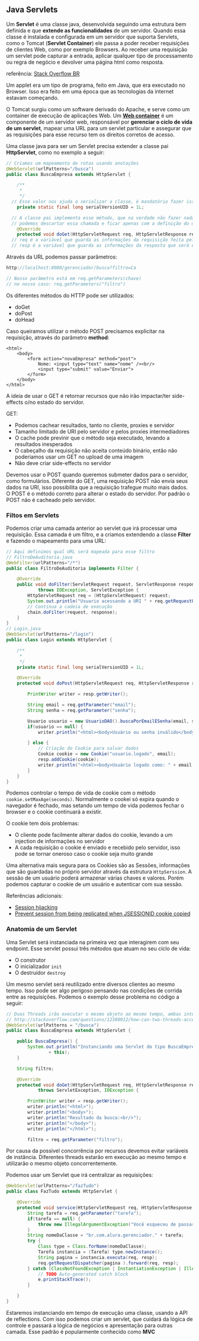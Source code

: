 ## Java Servlets

Um **Servlet** é uma classe java, desenvolvida seguindo uma estrutura bem definida e que **extende as funcionalidades** de um servidor. Quando essa classe é instalada e configurada em um servidor que suporta Servlets, como o Tomcat (**Servlet Container**) ele passa a poder receber requisições de clientes Web, como por exemplo Browsers. Ao receber uma requisição um servlet pode capturar a entrada, aplicar qualquer tipo de processamento ou regra de negócio e devolver uma página html como resposta.

referência: [Stack Overflow BR](http://pt.stackoverflow.com/questions/91620/o-que-%C3%A9-um-servlet-e-para-que-serve)

Um applet era um tipo de programa, feito em Java, que era executado no Browser. Isso era feito em uma época que as tecnologias da internet estavam começando.

O Tomcat surgiu como um software derivado do Apache, e serve como um container de execução de aplicações Web. Um [**Web container**](https://en.wikipedia.org/wiki/Web_container) é um componente de um servidor web, responsável por **gerenciar o ciclo de vida de um servlet**, mapear uma URL para um servlet particular e assegurar que as requisições para esse recurso tem os direitos corretos de acesso.

Uma classe java para ser um Servlet precisa extender a classe pai **HttpServlet**, como no exemplo a seguir:

```java
// Criamos um mapeamento de rotas usando anotações
@WebServlet(urlPatterns="/busca")
public class BuscaEmpresa extends HttpServlet {

	/**
	 *
	 */
  // Esse valor nos ajuda a serializar a classe, é mandatório fazer isso. O eclipse pode gerar ele para nós
	private static final long serialVersionUID = 1L;

  // A classe pai implementa esse método, que na verdade não fazer nada de mais. O eclipse na sobrescrita desse método irá adicionar a chamada para o pai com um 'super',
  // podemos descartar essa chamada e ficar apenas com a definição do método escrito por nós
	@Override
	protected void doGet(HttpServletRequest req, HttpServletResponse resp) throws ServletException, IOException { ... }
  // req é a variável que guarda as informações da requisição feita pelo usuário
  // resp é a variável que guarda as informações da resposta que será enviada para o usuário
```

Através da URL podemos passar parâmetros:

```java
http://localhost:8080/gerenciador/busca?filtro=Ca

// Nosso parâmetro está em req.getParameters(chave)
// no nosso caso: req.getParameters("filtro")
```

Os diferentes métodos do HTTP pode ser utilizados:

- doGet
- doPost
- doHead

Caso queiramos utilizar o método POST precisamos explicitar na requisição, através do parâmetro **method**:

```
<html>
	<body>
		<form action="novaEmpresa" method="post">
			Nome: <input type="text" name="nome" /><br/>
			<input type="submit" value="Enviar">
		</form>
	</body>
</html>
```

A ideia de usar o GET é retornar recursos que não irão impactar/ter side-effects o/no estado do servidor.

GET:
- Podemos cachear resultados, tanto no cliente, proxies e servidor
- Tamanho limitado de URI pelo servidor e pelos proxies intermediadores
- O cache pode previnir que o método seja executado, levando a resultados inesperados
- O cabeçalho da requisição não aceita conteúdo binário, então não poderiamos usar um GET no upload de uma imagem
- Não deve criar side-effects no servidor

Devemos usar o POST quando queremos submeter dados para o servidor, como formulários.  Diferente do GET, uma requisição POST não envia seus dados na URI, isso possibilita que a requisição trafegue muito mais dados. O POST é o método correto para alterar o estado do servidor. Por padrão o POST não é cacheado pelo servidor.

### Filtos em Servlets

Podemos criar uma camada anterior ao servlet que irá processar uma requisição. Essa camada é um filtro, e a criamos extendendo a classe **Filter** e fazendo o mapeamento para uma URL:

```java
// Aqui definimos qual URL será mapeada para esse filtro
// FiltroDeAuditoria.java
@WebFilter(urlPatterns="/*")
public class FiltroDeAuditoria implements Filter {

	@Override
	public void doFilter(ServletRequest request, ServletResponse response, FilterChain chain)
			throws IOException, ServletException {
		HttpServletRequest req = (HttpServletRequest) request;
		System.out.println("Usuario acessando a URI " + req.getRequestURI());
		// Continua a cadeia de execução
		chain.doFilter(request, response);
	}
}
// Login.java
@WebServlet(urlPatterns="/login")
public class Login extends HttpServlet {

	/**
	 *
	 */
	private static final long serialVersionUID = 1L;

	@Override
	protected void doPost(HttpServletRequest req, HttpServletResponse resp) throws ServletException, IOException {

		PrintWriter writer = resp.getWriter();

		String email = req.getParameter("email");
		String senha = req.getParameter("senha");

		Usuario usuario = new UsuarioDAO().buscaPorEmailESenha(email, senha);
		if(usuario == null) {
			writer.println("<html><body>Usuário ou senha inválido</body></html>");

		} else {
			// Criação do Cookie para salvar dados
			Cookie cookie = new Cookie("usuario.logado", email);
			resp.addCookie(cookie);
			writer.println("<html><body>Usuário logado como: " + email +"</body></html>");
		}
	}
}
```

Podemos controlar o tempo de vida de cookie com o método `cookie.setMaxAge(seconds)`. Normalmente o cookei só expira quando o navegador é fechado, mas setando um tempo de vida podemos fechar o browser e o cookie continuará a existir.

O cookie tem dois problemas:
- O cliente pode facilmente alterar dados do cookie, levando a um injection de informações no servidor
- A cada requisição o cookie é enviado e recebido pelo servidor, isso pode se tornar oneroso caso o cookie seja muito grande

Uma alternativa mais segura para os Cookies são as Sessões, informações que são guardadas no próprio servidor através da estrutura `HttpSerssion`. A sessão de um usuário poderá armazenar várias chaves e valores. Porém podemos capturar o cookie de um usuário e autenticar com sua sessão.

Referências adicionais:
- [Session hijacking](https://en.wikipedia.org/wiki/Session_hijacking)
- [Prevent session from being replicated when JSESSIONID cookie copied](http://stackoverflow.com/questions/35579283/prevent-session-from-being-replicated-when-jsessionid-cookie-copied)

### Anatomia de um Servlet

Uma Servlet será instanciada na primeira vez que interagirem com seu endpoint. Esse servlet possui três métodos que atuam no seu ciclo de vida:
- O construtor
- O inicializador `init`
- O destruidor `destroy`

Um mesmo servlet será reutilizado entre diversos clientes ao mesmo tempo. Isso pode ser algo perigoso pensando nas condições de corrida entre as requisições. Podemos o exemplo desse problema no código a seguir:

```java
// Duas Threads irão executar o mesmo objeto ao mesmo tempo, ambas interagirão com a variáveil filtro e existirá uma disputa entre elas
// http://stackoverflow.com/questions/12388012/how-can-two-threads-accessing-two-methods-of-the-same-object-one-after-another-i
@WebServlet(urlPatterns = "/busca")
public class BuscaEmpresa extends HttpServlet {

    public BuscaEmpresa() {
        System.out.println("Instanciando uma Servlet do tipo BuscaEmpresa "
                + this);
    }

    String filtro;

    @Override
    protected void doGet(HttpServletRequest req, HttpServletResponse resp)
            throws ServletException, IOException {

        PrintWriter writer = resp.getWriter();
        writer.println("<html>");
        writer.println("<body>");
        writer.println("Resultado da busca:<br/>");
        writer.println("</body>");
        writer.println("</html>");

        filtro = req.getParameter("filtro");
```

Por causa da possível concorrência por recursos devemos evitar variáveis de instância. Diferentes threads estarão em execução ao mesmo tempo e utilizarão o mesmo objeto concorrentemente.

Podemos usar um Servlet que irá centralizar as requisições:

```java
@WebServlet(urlPatterns="/fazTudo")
public class FazTudo extends HttpServlet {

    @Override
    protected void service(HttpServletRequest req, HttpServletResponse resp) throws ServletException, IOException {
        String tarefa = req.getParameter("tarefa");
        if(tarefa == null) {
            throw new IllegalArgumentException("Você esqueceu de passar a tarefa");
        }
        String nomeDaClasse = "br.com.alura.gerenciador." + tarefa;
        try {
            Class type = Class.forName(nomeDaClasse);
            Tarefa instancia = (Tarefa) type.newInstance();
            String pagina = instancia.executa(req, resp);
            req.getRequestDispatcher(pagina ).forward(req, resp);
        } catch (ClassNotFoundException | InstantiationException | IllegalAccessException e) {
            // TODO Auto-generated catch block
            e.printStackTrace();
        }

    }
}
```

Estaremos instanciando em tempo de execução uma classe, usando a API de reflections. Com isso podemos criar um servlet, que cuidará da lógica de controle e passará a lógica de negócios e apresentação para outras camada. Esse padrão é popularmente conhecido como **MVC**
